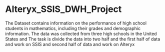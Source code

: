 # Alteryx_SSIS_DWH_Project
The Dataset contains information on the performance of high school  students in mathematics, including their grades and demographic  information. The data was collected from three high schools in the United  States  and The task is divide the data into two half and the first half of data and work on SSIS and second half of data and work on Alteryx
